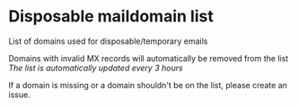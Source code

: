 # Disposable maildomain list
List of domains used for disposable/temporary emails

Domains with invalid MX records will automatically be removed from the list\
*The list is automatically updated every 3 hours*

If a domain is missing or a domain shouldn't be on the list, please create an issue.